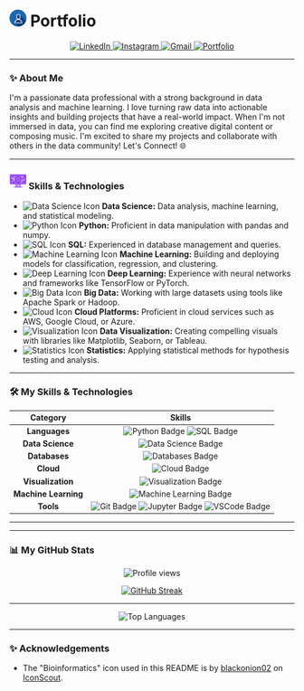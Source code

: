 # <img src="./assets/icons/user-avatar.svg" alt="Portfolio Icon" width="30" height="30"> Portfolio

<p align="center">
  <a href="https://www.linkedin.com/in/sauravojha/" target="_blank">
    <img src="https://img.shields.io/badge/LinkedIn-0077B5?style=for-the-badge&logo=linkedin&logoColor=white" alt="LinkedIn">
  </a>
  <a href="https://www.instagram.com/light.wordz/" target="_blank">
    <img src="https://img.shields.io/badge/Instagram-E4405F?style=for-the-badge&logo=instagram&logoColor=white" alt="Instagram">
  </a>
  <a href="mailto:sauravojha124@gmail.com" target="_blank">
    <img src="https://img.shields.io/badge/Gmail-D14836?style=for-the-badge&logo=gmail&logoColor=white" alt="Gmail"> </a>
<a href="https://lightwordz.github.io/saurav-ojha/" target="_blank">
<img src="https://img.shields.io/badge/Portfolio-093156?style=for-the-badge&logo=link&logoColor=white" alt="Portfolio">
</a>
</p>

---

### ✨ About Me

I'm a passionate data professional with a strong background in data analysis and machine learning. I love turning raw data into actionable insights and building projects that have a real-world impact. When I'm not immersed in data, you can find me exploring creative digital content or composing music. I'm excited to share my projects and collaborate with others in the data community! Let's Connect! 🌐


---

### <img src="./assets/icons/bioinformatics.svg" alt="Skills icon" width="30" height="30"> Skills & Technologies
* <img src="./assets/icons/data-science.svg" alt="Data Science Icon" width="25" height="25"> **Data Science:** Data analysis, machine learning, and statistical modeling.
* <img src="./assets/icons/python.svg" alt="Python Icon" width="25" height="25"> **Python:** Proficient in data manipulation with pandas and numpy.
* <img src="./assets/icons/database.svg" alt="SQL Icon" width="25" height="25"> **SQL:** Experienced in database management and queries.
* <img src="./assets/icons/bioinformatic.svg" alt="Machine Learning Icon" width="25" height="25"> **Machine Learning:** Building and deploying models for classification, regression, and clustering.
* <img src="./assets/icons/deep-learning.svg" alt="Deep Learning Icon" width="25" height="25"> **Deep Learning:** Experience with neural networks and frameworks like TensorFlow or PyTorch.
* <img src="./assets/icons/big-data.svg" alt="Big Data Icon" width="25" height="25"> **Big Data:** Working with large datasets using tools like Apache Spark or Hadoop.
* <img src="./assets/icons/cloud.svg" alt="Cloud Icon" width="25" height="25"> **Cloud Platforms:** Proficient in cloud services such as AWS, Google Cloud, or Azure.
* <img src="./assets/icons/income.svg" alt="Visualization Icon" width="25" height="25"> **Data Visualization:** Creating compelling visuals with libraries like Matplotlib, Seaborn, or Tableau.
* <img src="./assets/icons/statistics.svg" alt="Statistics Icon" width="25" height="25"> **Statistics:** Applying statistical methods for hypothesis testing and analysis.

---

### 🛠️ My Skills & Technologies

<div align="center">

<div align="center">
  
| Category | Skills |
| :---: | :---: |
| **Languages** | ![Python Badge](https://img.shields.io/badge/Python-3776AB?style=for-the-badge&logo=python&logoColor=white) ![SQL Badge](https://img.shields.io/badge/SQL-4479A1?style=for-the-badge&logo=sqlite&logoColor=white) |
| **Data Science** | ![Data Science Badge](https://img.shields.io/badge/Data%20Science-4A90E2?style=for-the-badge&logo=science&logoColor=white) |
| **Databases** | ![Databases Badge](https://img.shields.io/badge/Databases-00758F?style=for-the-badge&logo=postgresql&logoColor=white) |
| **Cloud** | ![Cloud Badge](https://img.shields.io/badge/Cloud-F0801C?style=for-the-badge&logo=amazonaws&logoColor=white) |
| **Visualization** | ![Visualization Badge](https://img.shields.io/badge/Visualization-3B5998?style=for-the-badge&logo=tableau&logoColor=white) |
| **Machine Learning** | ![Machine Learning Badge](https://img.shields.io/badge/Machine%20Learning-FF6F00?style=for-the-badge&logo=tensorflow&logoColor=white) |
| **Tools** | ![Git Badge](https://img.shields.io/badge/Git-F05032?style=for-the-badge&logo=git&logoColor=white) ![Jupyter Badge](https://img.shields.io/badge/Jupyter-F37626?style=for-the-badge&logo=jupyter&logoColor=white) ![VSCode Badge](https://img.shields.io/badge/VS%20Code-007ACC?style=for-the-badge&logo=visual%20studio%20code&logoColor=white) |

</div>

---
</div>

---

### 📊 My GitHub Stats

<p align="center">
  <img src="https://komarev.com/ghpvc/?username=lightwordz" alt="Profile views">
</p>

<p align="center">
  <a href="https://git.io/streak-stats">
    <img src="https://streak-stats.demolab.com/?user=lightwordz" alt="GitHub Streak">
  </a>
</p>

---

<p align="center">
  <img src="https://github-readme-stats.vercel.app/api/top-langs/?username=lightwordz&layout=compact&theme=dark" alt="Top Languages">
</p>

---

### ✨ Acknowledgements

-   The "Bioinformatics" icon used in this README is by [blackonion02](https://iconscout.com/contributors/blackonion02) on [IconScout](https://iconscout.com).
